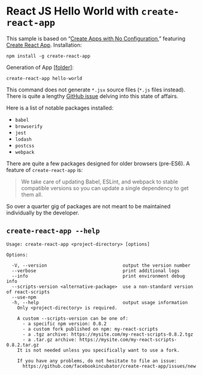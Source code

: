 # React JS Hello World with `create-react-app`

This sample is based on “[Create Apps with No Configuration](https://reactjs.org/blog/2016/07/22/create-apps-with-no-configuration.html),” featuring [Create React App](https://github.com/facebookincubator/create-react-app). Installation:

```console
npm install -g create-react-app
```

Generation of App [[folder](../react-hello-world)]:

```console
create-react-app hello-world
```

This command does not generate `*.jsx` source files (`*.js` files instead). There is quite a lengthy [GitHub issue](https://github.com/facebook/create-react-app/issues/87) delving into this state of affairs.

Here is a list of notable packages installed:

* `babel`
* `browserify`
* `jest`
* `lodash`
* `postcss`
* `webpack`

There are quite a few packages designed for older browsers (pre-ES6). A feature of `create-react-app` is:

> We take care of updating Babel, ESLint, and webpack to stable compatible versions so you can update a single dependency to get them all.

So over a quarter gig of packages are not meant to be maintained individually by the developer.

## `create-react-app --help`

```console
Usage: create-react-app <project-directory> [options]

Options:

  -V, --version                            output the version number
  --verbose                                print additional logs
  --info                                   print environment debug info
  --scripts-version <alternative-package>  use a non-standard version of react-scripts
  --use-npm
  -h, --help                               output usage information
    Only <project-directory> is required.

    A custom --scripts-version can be one of:
      - a specific npm version: 0.8.2
      - a custom fork published on npm: my-react-scripts
      - a .tgz archive: https://mysite.com/my-react-scripts-0.8.2.tgz
      - a .tar.gz archive: https://mysite.com/my-react-scripts-0.8.2.tar.gz
    It is not needed unless you specifically want to use a fork.

    If you have any problems, do not hesitate to file an issue:
      https://github.com/facebookincubator/create-react-app/issues/new
```